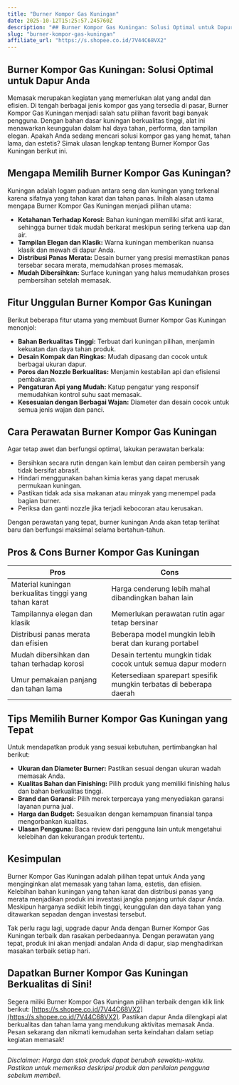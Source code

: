 ```yaml
---
title: "Burner Kompor Gas Kuningan"
date: 2025-10-12T15:25:57.245760Z
description: "## Burner Kompor Gas Kuningan: Solusi Optimal untuk Dapur Anda..."
slug: "burner-kompor-gas-kuningan"
affiliate_url: "https://s.shopee.co.id/7V44C68VX2"
---
```

## Burner Kompor Gas Kuningan: Solusi Optimal untuk Dapur Anda

Memasak merupakan kegiatan yang memerlukan alat yang andal dan efisien. Di tengah berbagai jenis kompor gas yang tersedia di pasar, Burner Kompor Gas Kuningan menjadi salah satu pilihan favorit bagi banyak pengguna. Dengan bahan dasar kuningan berkualitas tinggi, alat ini menawarkan keunggulan dalam hal daya tahan, performa, dan tampilan elegan. Apakah Anda sedang mencari solusi kompor gas yang hemat, tahan lama, dan estetis? Simak ulasan lengkap tentang Burner Kompor Gas Kuningan berikut ini.

## Mengapa Memilih Burner Kompor Gas Kuningan?

Kuningan adalah logam paduan antara seng dan kuningan yang terkenal karena sifatnya yang tahan karat dan tahan panas. Inilah alasan utama mengapa Burner Kompor Gas Kuningan menjadi pilihan utama:

- **Ketahanan Terhadap Korosi:** Bahan kuningan memiliki sifat anti karat, sehingga burner tidak mudah berkarat meskipun sering terkena uap dan air.
- **Tampilan Elegan dan Klasik:** Warna kuningan memberikan nuansa klasik dan mewah di dapur Anda.
- **Distribusi Panas Merata:** Desain burner yang presisi memastikan panas tersebar secara merata, memudahkan proses memasak.
- **Mudah Dibersihkan:** Surface kuningan yang halus memudahkan proses pembersihan setelah memasak.

## Fitur Unggulan Burner Kompor Gas Kuningan

Berikut beberapa fitur utama yang membuat Burner Kompor Gas Kuningan menonjol:

- **Bahan Berkualitas Tinggi:** Terbuat dari kuningan pilihan, menjamin kekuatan dan daya tahan produk.
- **Desain Kompak dan Ringkas:** Mudah dipasang dan cocok untuk berbagai ukuran dapur.
- **Poros dan Nozzle Berkualitas:** Menjamin kestabilan api dan efisiensi pembakaran.
- **Pengaturan Api yang Mudah:** Katup pengatur yang responsif memudahkan kontrol suhu saat memasak.
- **Kesesuaian dengan Berbagai Wajan:** Diameter dan desain cocok untuk semua jenis wajan dan panci.

## Cara Perawatan Burner Kompor Gas Kuningan

Agar tetap awet dan berfungsi optimal, lakukan perawatan berkala:

- Bersihkan secara rutin dengan kain lembut dan cairan pembersih yang tidak bersifat abrasif.
- Hindari menggunakan bahan kimia keras yang dapat merusak permukaan kuningan.
- Pastikan tidak ada sisa makanan atau minyak yang menempel pada bagian burner.
- Periksa dan ganti nozzle jika terjadi kebocoran atau kerusakan.

Dengan perawatan yang tepat, burner kuningan Anda akan tetap terlihat baru dan berfungsi maksimal selama bertahun-tahun.

## Pros & Cons Burner Kompor Gas Kuningan

| **Pros** | **Cons** |
|---------------------------|------------------------------|
| Material kuningan berkualitas tinggi yang tahan karat | Harga cenderung lebih mahal dibandingkan bahan lain |
| Tampilannya elegan dan klasik | Memerlukan perawatan rutin agar tetap bersinar |
| Distribusi panas merata dan efisien | Beberapa model mungkin lebih berat dan kurang portabel |
| Mudah dibersihkan dan tahan terhadap korosi | Desain tertentu mungkin tidak cocok untuk semua dapur modern |
| Umur pemakaian panjang dan tahan lama | Ketersediaan sparepart spesifik mungkin terbatas di beberapa daerah |

## Tips Memilih Burner Kompor Gas Kuningan yang Tepat

Untuk mendapatkan produk yang sesuai kebutuhan, pertimbangkan hal berikut:

- **Ukuran dan Diameter Burner:** Pastikan sesuai dengan ukuran wadah memasak Anda.
- **Kualitas Bahan dan Finishing:** Pilih produk yang memiliki finishing halus dan bahan berkualitas tinggi.
- **Brand dan Garansi:** Pilih merek terpercaya yang menyediakan garansi layanan purna jual.
- **Harga dan Budget:** Sesuaikan dengan kemampuan finansial tanpa mengorbankan kualitas.
- **Ulasan Pengguna:** Baca review dari pengguna lain untuk mengetahui kelebihan dan kekurangan produk tertentu.

## Kesimpulan

 Burner Kompor Gas Kuningan adalah pilihan tepat untuk Anda yang menginginkan alat memasak yang tahan lama, estetis, dan efisien. Kelebihan bahan kuningan yang tahan karat dan distribusi panas yang merata menjadikan produk ini investasi jangka panjang untuk dapur Anda. Meskipun harganya sedikit lebih tinggi, keunggulan dan daya tahan yang ditawarkan sepadan dengan investasi tersebut.

Tak perlu ragu lagi, upgrade dapur Anda dengan Burner Kompor Gas Kuningan terbaik dan rasakan perbedaannya. Dengan perawatan yang tepat, produk ini akan menjadi andalan Anda di dapur, siap menghadirkan masakan terbaik setiap hari.

## Dapatkan Burner Kompor Gas Kuningan Berkualitas di Sini!

Segera miliki Burner Kompor Gas Kuningan pilihan terbaik dengan klik link berikut: [https://s.shopee.co.id/7V44C68VX2](https://s.shopee.co.id/7V44C68VX2). Pastikan dapur Anda dilengkapi alat berkualitas dan tahan lama yang mendukung aktivitas memasak Anda. Pesan sekarang dan nikmati kemudahan serta keindahan dalam setiap kegiatan memasak!

---

*Disclaimer: Harga dan stok produk dapat berubah sewaktu-waktu. Pastikan untuk memeriksa deskripsi produk dan penilaian pengguna sebelum membeli.*